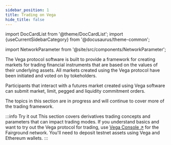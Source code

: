 ```yaml
---
sidebar_position: 1
title: Trading on Vega
hide_title: false
---
```

import DocCardList from '@theme/DocCardList';
import {useCurrentSidebarCategory} from '@docusaurus/theme-common';

import NetworkParameter from '@site/src/components/NetworkParameter';

The Vega protocol software is built to provide a framework for creating markets for trading financial instruments that are based on the values of their underlying assets. All markets created using the Vega protocol have been initiated and voted on by tokeholders.

Participants that interact with a futures market created using Vega software can submit market, limit, pegged and liquidity commitment orders.

The topics in this section are in progress and will continue to cover more of the trading framework.

:::info Try it out
This section covers derivatives trading concepts and parameters that can impact trading modes. If you understand basics and want to try out the Vega protocol for trading, use [Vega Console ↗](https://console.fairground.wtf) for the Fairground network. You'll need to deposit testnet assets using Vega and Ethereum wallets.
:::

<DocCardList items={useCurrentSidebarCategory().items}/>